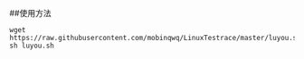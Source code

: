 ##使用方法
```Shell
wget https://raw.githubusercontent.com/mobinqwq/LinuxTestrace/master/luyou.sh
sh luyou.sh
```
